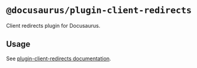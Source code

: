# `@docusaurus/plugin-client-redirects`

Client redirects plugin for Docusaurus.

## Usage

See [plugin-client-redirects documentation](https://docusaurus.io/docs/api/plugins/@docusaurus/plugin-client-redirects).
